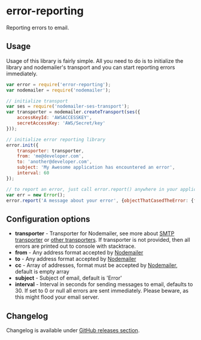 # error-reporting
Reporting errors to email.

## Usage

Usage of this library is fairly simple. All you need to do is to initialize the library and nodemailer's transport and
you can start reporting errors immediately.

```js
var error = require('error-reporting');
var nodemailer = require('nodemailer');

// initialize transport
var ses = require('nodemailer-ses-transport');
var transporter = nodemailer.createTransport(ses({
    accessKeyId: 'AWSACCESSKEY',
    secretAccessKey: 'AWS/Secret/key'
}));

// initialize error reporting library
error.init({
    transporter: transporter,
    from: 'me@developer.com',
    to: 'another@developer.com',
    subject: 'My Awesome application has encountered an error',
    interval: 60
});

// to report an error, just call error.report() anywhere in your application
var err = new Error();
error.report('A message about your error', {objectThatCasedTheError: {foo: 'bar'}}, err.stack);
```

## Configuration options

* **transporter** - Transporter for Nodemailer, see more about [SMTP transporter](https://nodemailer.com/2-0-0-beta/setup-smtp/) or [other transporters](https://nodemailer.com/2-0-0-beta/setup-transporter/). If transporter is not provided, then all errors are printed out to console with stacktrace.
* **from** - Any address format accepted by [Nodemailer](http://nodemailer.com/address-formatting/)
* **to** - Any address format accepted by [Nodemailer](http://nodemailer.com/address-formatting/)
* **cc** - Array of addresses, format must be accepted by [Nodemailer](http://nodemailer.com/address-formatting/), default is empty array
* **subject** - Subject of email, default is 'Error'
* **interval** - Interval in seconds for sending messages to email, defaults to 30. If set to 0 or null all errors are sent immediately. Please beware, as this might flood your email server.


## Changelog

Changelog is available under [GitHub releases section](https://github.com/Autlo/error-reporting/releases).
